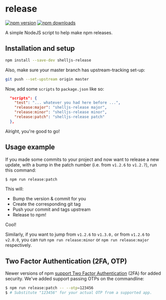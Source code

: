 # release

[![npm version](https://img.shields.io/npm/v/shelljs-release.svg?style=flat-square)](https://www.npmjs.com/package/shelljs-release)
[![npm downloads](https://img.shields.io/npm/dm/shelljs-release.svg?style=flat-square)](https://www.npmjs.com/package/shelljs-release)

A simple NodeJS script to help make npm releases.

## Installation and setup

```bash
npm install --save-dev shelljs-release
```

Also, make sure your master branch has upstream-tracking set-up:

```bash
git push --set-upstream origin master
```

Now, add some `scripts` to `package.json` like so:

```json
  "scripts": {
    "test": "... whatever you had here before ...",
    "release:major": "shelljs-release major",
    "release:minor": "shelljs-release minor",
    "release:patch": "shelljs-release patch"
  },
```

Alright, you're good to go!

## Usage example

If you made some commits to your project and now want to release a new update,
with a bump in the patch number (i.e. from `v1.2.6` to `v1.2.7`), run this
command:

```bash
$ npm run release:patch
```

This will:

 - Bump the version & commit for you
 - Create the corresponding git tag
 - Push your commit and tags upstream
 - Release to npm!

Cool!

Similarly, if you want to jump from `v1.2.6` to `v1.3.0,` or from `v1.2.6` to
`v2.0.0`, you can run `npm run release:minor` or `npm run release:major`
respectively.

## Two Factor Authentication (2FA, OTP)

Newer versions of npm [support Two Factor
Authentication](https://docs.npmjs.com/getting-started/using-two-factor-authentication)
(2FA) for added security. We've added support passing OTPs on the commandline:

```bash
$ npm run release:patch -- --otp=123456
$ # Substitute "123456" for your actual OTP from a supported app.
```
